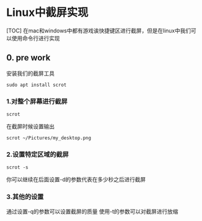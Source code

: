 # Linux中截屏实现
[TOC]
在mac和windows中都有游戏诶快捷键区进行截屏，但是在linux中我们可以使用命令行进行实现
## 0. pre work
安装我们的截屏工具
```shell
sudo apt install scrot 
```
### 1.对整个屏幕进行截屏
```shell
scrot
```
在截屏时候设置输出
```shell
scrot ~/Pictures/my_desktop.png
```
### 2.设置特定区域的截屏
```shell
scrot -s 
```
你可以继续在后面设置-d的参数代表在多少秒之后进行截屏

### 3.其他的设置
通过设置-q的参数可以设置截屏的质量
使用-t的参数可以对截屏进行放缩